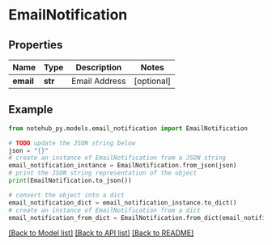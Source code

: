# EmailNotification

## Properties

| Name      | Type    | Description   | Notes      |
| --------- | ------- | ------------- | ---------- |
| **email** | **str** | Email Address | [optional] |

## Example

```python
from notehub_py.models.email_notification import EmailNotification

# TODO update the JSON string below
json = "{}"
# create an instance of EmailNotification from a JSON string
email_notification_instance = EmailNotification.from_json(json)
# print the JSON string representation of the object
print(EmailNotification.to_json())

# convert the object into a dict
email_notification_dict = email_notification_instance.to_dict()
# create an instance of EmailNotification from a dict
email_notification_from_dict = EmailNotification.from_dict(email_notification_dict)
```

[[Back to Model list]](../README.md#documentation-for-models) [[Back to API list]](../README.md#documentation-for-api-endpoints) [[Back to README]](../README.md)
